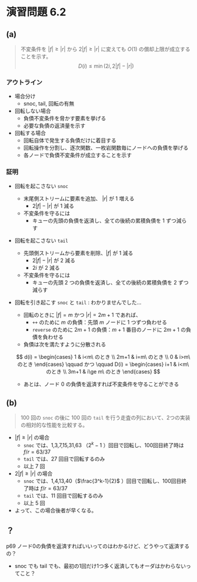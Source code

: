 # 演習問題 6.2

## (a)

> 不変条件を $|f|\ge |r|$ から $2|f|\ge |r|$ に変えても $O(1)$ の償却上限が成立することを示す。
> $$
> D(i)\le \min(2i, 2|f|-|r|)
> $$
>

### アウトライン

- 場合分け
  - snoc, tail, 回転の有無
- 回転しない場合
  - 負債不変条件を脅かす要素を挙げる
  - 必要な負債の返済量を示す
- 回転する場合
  - 回転自体で発生する負債だけに着目する
  - 回転操作を分割し、逐次関数、一枚岩関数毎にノードへの負債を挙げる
  - 各ノードで負債不変条件が成立することを示す

### 証明

- 回転を起こさない `snoc`

  - 末尾側ストリームに要素を追加、 $|r|$ が 1 増える
    - $2|f|-|r|$ が 1 減る
  - 不変条件を守るには
    - キューの先頭の負債を返済し、全ての後続の累積負債を 1 ずつ減らす

- 回転を起こさない `tail`

  - 先頭側ストリームから要素を削除、$|f|$ が 1 減る
    - $2|f|-|r|$ が 2 減る
    - $2i$ が 2 減る
  - 不変条件を守るには
    - キューの先頭 2 つの負債を返済し、全ての後続の累積負債を 2 ずつ減らす

- 回転を引き起こす `snoc` と `tail` : わかりませんでした…

  - 回転のときに $|f|=m$ かつ $|r|=2m+1$ であれば、
    - `++` のために $m$ の負債：先頭 $m$ ノードに 1 つずつ負わせる
    - `reverse` のために $2m+1$ の負債：$m+1$ 番目のノードに $2m+1$ の負債を負わせる
  - 負債は次を満たすように分散される

  $$
  d(i) =
  \begin{cases}
  1 & i<m\ のとき \\
  2m+1 & i=m\ のとき \\
  0 & i>m\ のとき
  \end{cases}
  \qquad
  かつ
  \qquad
  D(i) = \begin{cases}
  i+1 & i<m\ のとき \\
  3m+1 & i\ge m\ のとき
  \end{cases}
  $$

  - あとは、ノード 0 の負債を返済すれば不変条件を守ることができる 

## (b)

> 100 回の `snoc` の後に 100 回の `tail` を行う走査の列において、2つの実装の相対的な性能を比較する。

- $|f|\ge |r|$ の場合
  - `snoc` では、1,3,7,15,31,63 （$2^k-1$ ）回目で回転し、100回目終了時は $f/r = 63/37$
  - `tail` では、27 回目で回転するのみ
  - 以上 7 回
- $2|f|\ge |r|$ の場合
  - `snoc` では、1,4,13,40（$\frac{3^k-1}{2}$ ）回目で回転し、100回目終了時は $f/r = 63/37$
  - `tail` では、11 回目で回転するのみ
  - 以上 5 回
- よって、この場合後者が早くなる。



## ？

p69 ノード0の負債を返済すればいいってのはわかるけど、どうやって返済するの？

- snoc でも tail でも、最初の1回だけ1つ多く返済してもオーダはかわらないってこと？